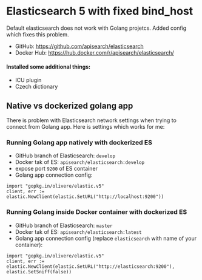 # Elasticsearch 5 with fixed bind_host

Default elasticsearch does not work with Golang projetcs. Added config which fixes this problem.

- GitHub: https://github.com/apisearch/elasticsearch
- Docker Hub: https://hub.docker.com/r/apisearch/elasticsearch/


#### Installed some additional things:

- ICU plugin
- Czech dictionary


## Native vs dockerized golang app

There is problem with Elasticsearch network settings when trying to connect from Golang app.
Here is settings which works for me:
 
### Running Golang app natively with dockerized ES
  
- GitHub branch of Elasticsearch: `develop`
- Docker tak of ES: `apisearch/elasticsearch:develop`
- expose port `9200` of ES container 
- Golang app connection config:
  
```golang
import "gopkg.in/olivere/elastic.v5"
client, err := elastic.NewClient(elastic.SetURL("http://localhost:9200"))
```
 
### Running Golang inside Docker container with dockerized ES
  
- GitHub branch of Elasticsearch: `master`
- Docker tak of ES: `apisearch/elasticsearch:latest`
- Golang app connection config (replace `elasticsearch` with name of your container):
  
```golang
import "gopkg.in/olivere/elastic.v5"
client, err := elastic.NewClient(elastic.SetURL("http://elasticsearch:9200"), elastic.SetSniff(false))
```
